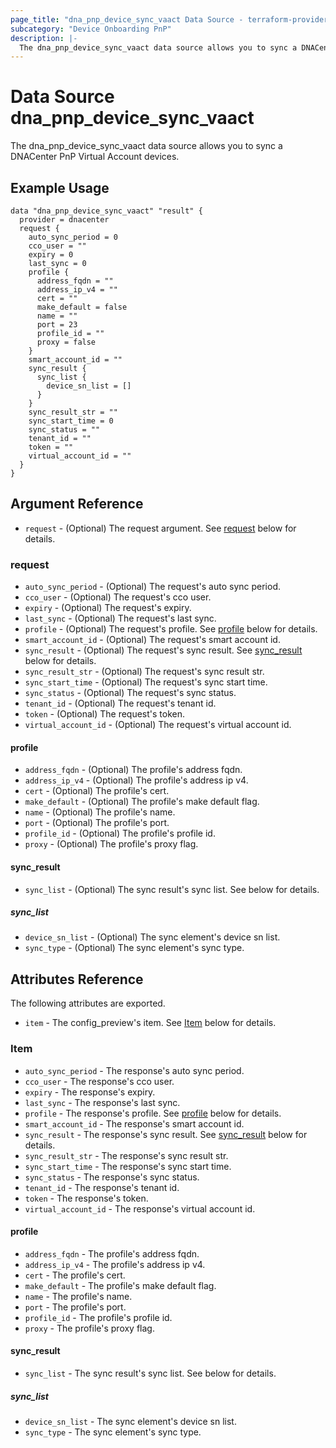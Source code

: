 ```yaml
---
page_title: "dna_pnp_device_sync_vaact Data Source - terraform-provider-dnacenter"
subcategory: "Device Onboarding PnP"
description: |-
  The dna_pnp_device_sync_vaact data source allows you to sync a DNACenter PnP Virtual Account devices.
---
```


# Data Source dna_pnp_device_sync_vaact

The dna_pnp_device_sync_vaact data source allows you to sync a DNACenter PnP Virtual Account devices.

## Example Usage

```hcl
data "dna_pnp_device_sync_vaact" "result" {
  provider = dnacenter
  request {
    auto_sync_period = 0
    cco_user = ""
    expiry = 0
    last_sync = 0
    profile {
      address_fqdn = ""
      address_ip_v4 = ""
      cert = ""
      make_default = false
      name = ""
      port = 23
      profile_id = ""
      proxy = false
    }
    smart_account_id = ""
    sync_result {
      sync_list {
        device_sn_list = []
      }
    }
    sync_result_str = ""
    sync_start_time = 0
    sync_status = ""
    tenant_id = ""
    token = ""
    virtual_account_id = ""
  }
}
```

## Argument Reference

- `request` - (Optional) The request argument. See [request](#request) below for details.

### request

- `auto_sync_period` - (Optional) The request's auto sync period.
- `cco_user` - (Optional) The request's cco user.
- `expiry` - (Optional) The request's expiry.
- `last_sync` - (Optional) The request's last sync.
- `profile` - (Optional) The request's profile. See [profile](#profile) below for details.
- `smart_account_id` - (Optional) The request's smart account id.
- `sync_result` - (Optional) The request's sync result. See [sync_result](#sync_result) below for details.
- `sync_result_str` - (Optional) The request's sync result str.
- `sync_start_time` - (Optional) The request's sync start time.
- `sync_status` - (Optional) The request's sync status.
- `tenant_id` - (Optional) The request's tenant id.
- `token` - (Optional) The request's token.
- `virtual_account_id` - (Optional) The request's virtual account id.

#### profile

- `address_fqdn` - (Optional) The profile's address fqdn.
- `address_ip_v4` - (Optional) The profile's address ip v4.
- `cert` - (Optional) The profile's cert.
- `make_default` - (Optional) The profile's make default flag.
- `name` - (Optional) The profile's name.
- `port` - (Optional) The profile's port.
- `profile_id` - (Optional) The profile's profile id.
- `proxy` - (Optional) The profile's proxy flag.

#### sync_result

- `sync_list` - (Optional) The sync result's sync list. See below for details.

##### sync_list

- `device_sn_list` - (Optional) The sync element's device sn list.
- `sync_type` - (Optional) The sync element's sync type.

## Attributes Reference

The following attributes are exported.

- `item` - The config_preview's item. See [Item](#item) below for details.

### Item

- `auto_sync_period` - The response's auto sync period.
- `cco_user` - The response's cco user.
- `expiry` - The response's expiry.
- `last_sync` - The response's last sync.
- `profile` - The response's profile. See [profile](#profile-1) below for details.
- `smart_account_id` - The response's smart account id.
- `sync_result` - The response's sync result. See [sync_result](#sync_result-1) below for details.
- `sync_result_str` - The response's sync result str.
- `sync_start_time` - The response's sync start time.
- `sync_status` - The response's sync status.
- `tenant_id` - The response's tenant id.
- `token` - The response's token.
- `virtual_account_id` - The response's virtual account id.

#### profile

- `address_fqdn` - The profile's address fqdn.
- `address_ip_v4` - The profile's address ip v4.
- `cert` - The profile's cert.
- `make_default` - The profile's make default flag.
- `name` - The profile's name.
- `port` - The profile's port.
- `profile_id` - The profile's profile id.
- `proxy` - The profile's proxy flag.

#### sync_result

- `sync_list` - The sync result's sync list. See below for details.

##### sync_list

- `device_sn_list` - The sync element's device sn list.
- `sync_type` - The sync element's sync type.
